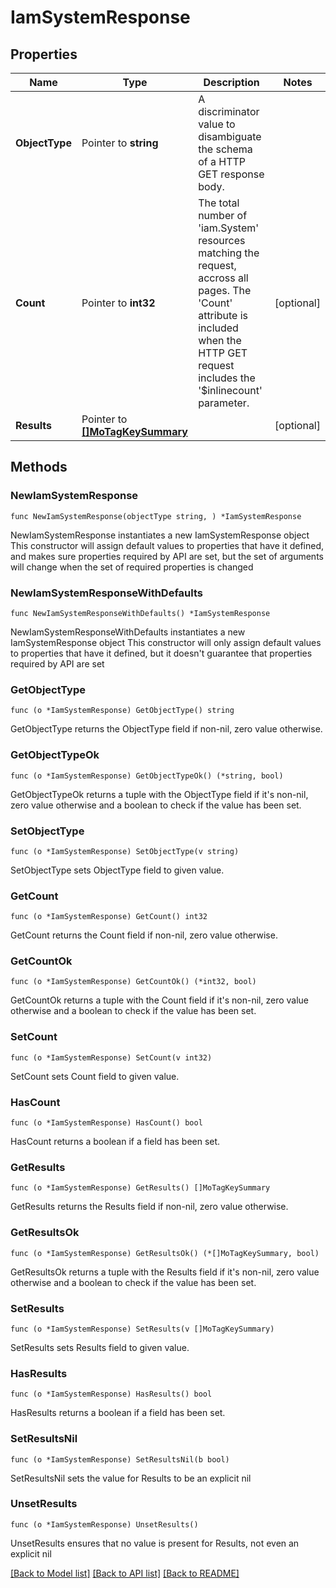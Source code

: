 # IamSystemResponse

## Properties

Name | Type | Description | Notes
------------ | ------------- | ------------- | -------------
**ObjectType** | Pointer to **string** | A discriminator value to disambiguate the schema of a HTTP GET response body. | 
**Count** | Pointer to **int32** | The total number of &#39;iam.System&#39; resources matching the request, accross all pages. The &#39;Count&#39; attribute is included when the HTTP GET request includes the &#39;$inlinecount&#39; parameter. | [optional] 
**Results** | Pointer to [**[]MoTagKeySummary**](MoTagKeySummary.md) |  | [optional] 

## Methods

### NewIamSystemResponse

`func NewIamSystemResponse(objectType string, ) *IamSystemResponse`

NewIamSystemResponse instantiates a new IamSystemResponse object
This constructor will assign default values to properties that have it defined,
and makes sure properties required by API are set, but the set of arguments
will change when the set of required properties is changed

### NewIamSystemResponseWithDefaults

`func NewIamSystemResponseWithDefaults() *IamSystemResponse`

NewIamSystemResponseWithDefaults instantiates a new IamSystemResponse object
This constructor will only assign default values to properties that have it defined,
but it doesn't guarantee that properties required by API are set

### GetObjectType

`func (o *IamSystemResponse) GetObjectType() string`

GetObjectType returns the ObjectType field if non-nil, zero value otherwise.

### GetObjectTypeOk

`func (o *IamSystemResponse) GetObjectTypeOk() (*string, bool)`

GetObjectTypeOk returns a tuple with the ObjectType field if it's non-nil, zero value otherwise
and a boolean to check if the value has been set.

### SetObjectType

`func (o *IamSystemResponse) SetObjectType(v string)`

SetObjectType sets ObjectType field to given value.


### GetCount

`func (o *IamSystemResponse) GetCount() int32`

GetCount returns the Count field if non-nil, zero value otherwise.

### GetCountOk

`func (o *IamSystemResponse) GetCountOk() (*int32, bool)`

GetCountOk returns a tuple with the Count field if it's non-nil, zero value otherwise
and a boolean to check if the value has been set.

### SetCount

`func (o *IamSystemResponse) SetCount(v int32)`

SetCount sets Count field to given value.

### HasCount

`func (o *IamSystemResponse) HasCount() bool`

HasCount returns a boolean if a field has been set.

### GetResults

`func (o *IamSystemResponse) GetResults() []MoTagKeySummary`

GetResults returns the Results field if non-nil, zero value otherwise.

### GetResultsOk

`func (o *IamSystemResponse) GetResultsOk() (*[]MoTagKeySummary, bool)`

GetResultsOk returns a tuple with the Results field if it's non-nil, zero value otherwise
and a boolean to check if the value has been set.

### SetResults

`func (o *IamSystemResponse) SetResults(v []MoTagKeySummary)`

SetResults sets Results field to given value.

### HasResults

`func (o *IamSystemResponse) HasResults() bool`

HasResults returns a boolean if a field has been set.

### SetResultsNil

`func (o *IamSystemResponse) SetResultsNil(b bool)`

 SetResultsNil sets the value for Results to be an explicit nil

### UnsetResults
`func (o *IamSystemResponse) UnsetResults()`

UnsetResults ensures that no value is present for Results, not even an explicit nil

[[Back to Model list]](../README.md#documentation-for-models) [[Back to API list]](../README.md#documentation-for-api-endpoints) [[Back to README]](../README.md)


